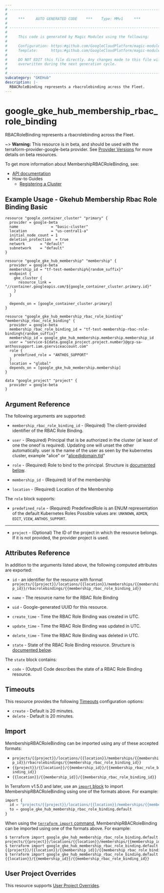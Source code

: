 ```yaml
---
# ----------------------------------------------------------------------------
#
#     ***     AUTO GENERATED CODE    ***    Type: MMv1     ***
#
# ----------------------------------------------------------------------------
#
#     This code is generated by Magic Modules using the following:
#
#     Configuration: https:#github.com/GoogleCloudPlatform/magic-modules/tree/main/mmv1/products/gkehub2/MembershipRBACRoleBinding.yaml
#     Template:      https:#github.com/GoogleCloudPlatform/magic-modules/tree/main/mmv1/templates/terraform/resource.html.markdown.tmpl
#
#     DO NOT EDIT this file directly. Any changes made to this file will be
#     overwritten during the next generation cycle.
#
# ----------------------------------------------------------------------------
subcategory: "GKEHub"
description: |-
  RBACRoleBinding represents a rbacrolebinding across the Fleet.
---
```


# google_gke_hub_membership_rbac_role_binding

RBACRoleBinding represents a rbacrolebinding across the Fleet.

~> **Warning:** This resource is in beta, and should be used with the terraform-provider-google-beta provider.
See [Provider Versions](https://terraform.io/docs/providers/google/guides/provider_versions.html) for more details on beta resources.

To get more information about MembershipRBACRoleBinding, see:

* [API documentation](https://cloud.google.com/anthos/fleet-management/docs/reference/rest/v1/projects.locations.memberships)
* How-to Guides
    * [Registering a Cluster](https://cloud.google.com/anthos/multicluster-management/connect/registering-a-cluster#register_cluster)

## Example Usage - Gkehub Membership Rbac Role Binding Basic


```hcl
resource "google_container_cluster" "primary" {
  provider = google-beta
  name               = "basic-cluster"
  location           = "us-central1-a"
  initial_node_count = 1
  deletion_protection  = true
  network       = "default"
  subnetwork    = "default"
}

resource "google_gke_hub_membership" "membership" {
  provider = google-beta
  membership_id = "tf-test-membership%{random_suffix}"
  endpoint {
    gke_cluster {
      resource_link = "//container.googleapis.com/${google_container_cluster.primary.id}"
    }
  }

  depends_on = [google_container_cluster.primary]
}

resource "google_gke_hub_membership_rbac_role_binding" "membership_rbac_role_binding" {
  provider = google-beta
  membership_rbac_role_binding_id = "tf-test-membership-rbac-role-binding%{random_suffix}"
  membership_id = google_gke_hub_membership.membership.membership_id
  user = "service-${data.google_project.project.number}@gcp-sa-anthossupport.iam.gserviceaccount.com"
  role {
    predefined_role = "ANTHOS_SUPPORT"
  }
  location = "global"
  depends_on = [google_gke_hub_membership.membership]
}

data "google_project" "project" {
  provider = google-beta
}
```

## Argument Reference

The following arguments are supported:


* `membership_rbac_role_binding_id` -
  (Required)
  The client-provided identifier of the RBAC Role Binding.

* `user` -
  (Required)
  Principal that is be authorized in the cluster (at least of one the oneof
  is required). Updating one will unset the other automatically.
  user is the name of the user as seen by the kubernetes cluster, example
  "alice" or "alice@domain.tld"

* `role` -
  (Required)
  Role to bind to the principal.
  Structure is [documented below](#nested_role).

* `membership_id` -
  (Required)
  Id of the membership

* `location` -
  (Required)
  Location of the Membership


<a name="nested_role"></a>The `role` block supports:

* `predefined_role` -
  (Required)
  PredefinedRole is an ENUM representation of the default Kubernetes Roles
  Possible values are: `UNKNOWN`, `ADMIN`, `EDIT`, `VIEW`, `ANTHOS_SUPPORT`.

- - -


* `project` - (Optional) The ID of the project in which the resource belongs.
    If it is not provided, the provider project is used.


## Attributes Reference

In addition to the arguments listed above, the following computed attributes are exported:

* `id` - an identifier for the resource with format `projects/{{project}}/locations/{{location}}/memberships/{{membership_id}}/rbacrolebindings/{{membership_rbac_role_binding_id}}`

* `name` -
  The resource name for the RBAC Role Binding

* `uid` -
  Google-generated UUID for this resource.

* `create_time` -
  Time the RBAC Role Binding was created in UTC.

* `update_time` -
  Time the RBAC Role Binding was updated in UTC.

* `delete_time` -
  Time the RBAC Role Binding was deleted in UTC.

* `state` -
  State of the RBAC Role Binding resource.
  Structure is [documented below](#nested_state).


<a name="nested_state"></a>The `state` block contains:

* `code` -
  (Output)
  Code describes the state of a RBAC Role Binding resource.

## Timeouts

This resource provides the following
[Timeouts](https://developer.hashicorp.com/terraform/plugin/sdkv2/resources/retries-and-customizable-timeouts) configuration options:

- `create` - Default is 20 minutes.
- `delete` - Default is 20 minutes.

## Import


MembershipRBACRoleBinding can be imported using any of these accepted formats:

* `projects/{{project}}/locations/{{location}}/memberships/{{membership_id}}/rbacrolebindings/{{membership_rbac_role_binding_id}}`
* `{{project}}/{{location}}/{{membership_id}}/{{membership_rbac_role_binding_id}}`
* `{{location}}/{{membership_id}}/{{membership_rbac_role_binding_id}}`


In Terraform v1.5.0 and later, use an [`import` block](https://developer.hashicorp.com/terraform/language/import) to import MembershipRBACRoleBinding using one of the formats above. For example:

```tf
import {
  id = "projects/{{project}}/locations/{{location}}/memberships/{{membership_id}}/rbacrolebindings/{{membership_rbac_role_binding_id}}"
  to = google_gke_hub_membership_rbac_role_binding.default
}
```

When using the [`terraform import` command](https://developer.hashicorp.com/terraform/cli/commands/import), MembershipRBACRoleBinding can be imported using one of the formats above. For example:

```
$ terraform import google_gke_hub_membership_rbac_role_binding.default projects/{{project}}/locations/{{location}}/memberships/{{membership_id}}/rbacrolebindings/{{membership_rbac_role_binding_id}}
$ terraform import google_gke_hub_membership_rbac_role_binding.default {{project}}/{{location}}/{{membership_id}}/{{membership_rbac_role_binding_id}}
$ terraform import google_gke_hub_membership_rbac_role_binding.default {{location}}/{{membership_id}}/{{membership_rbac_role_binding_id}}
```

## User Project Overrides

This resource supports [User Project Overrides](https://registry.terraform.io/providers/hashicorp/google/latest/docs/guides/provider_reference#user_project_override).
